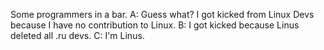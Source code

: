 Some programmers in a bar. A: Guess what? I got kicked from Linux Devs because I have no contribution to Linux. B: I got kicked because Linus deleted all .ru devs. C: I'm Linus. 
